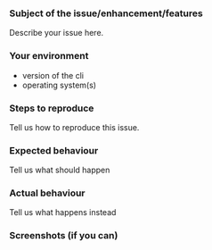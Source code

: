 ### Subject of the issue/enhancement/features
Describe your issue here.

### Your environment
* version of the cli
* operating system(s)

### Steps to reproduce
Tell us how to reproduce this issue.

### Expected behaviour
Tell us what should happen

### Actual behaviour
Tell us what happens instead

### Screenshots (if you can)
